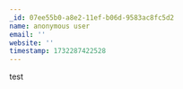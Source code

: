 ```yaml
---
_id: 07ee55b0-a8e2-11ef-b06d-9583ac8fc5d2
name: anonymous user
email: ''
website: ''
timestamp: 1732287422528
---
```

test
